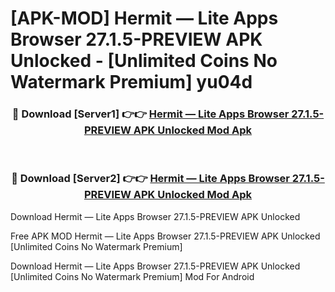 # [APK-MOD] Hermit — Lite Apps Browser 27.1.5-PREVIEW APK Unlocked - [Unlimited Coins No Watermark Premium] yu04d



<div align="center">
<h3>🔴 Download [Server1] 👉👉 <a href="https://momento.my/?title=Hermit_—_Lite_Apps_Browser_27.1.5-PREVIEW_APK_Unlocked">Hermit — Lite Apps Browser 27.1.5-PREVIEW APK Unlocked Mod Apk</a></h3><br>

<h3>🔴 Download [Server2] 👉👉 <a href="https://momento.my/?title=Hermit_—_Lite_Apps_Browser_27.1.5-PREVIEW_APK_Unlocked">Hermit — Lite Apps Browser 27.1.5-PREVIEW APK Unlocked Mod Apk</a></h3>
</div>



Download Hermit — Lite Apps Browser 27.1.5-PREVIEW APK Unlocked 

Free APK MOD Hermit — Lite Apps Browser 27.1.5-PREVIEW APK Unlocked [Unlimited Coins No Watermark Premium]

Download Hermit — Lite Apps Browser 27.1.5-PREVIEW APK Unlocked [Unlimited Coins No Watermark Premium] Mod For Android
